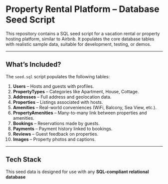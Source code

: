# Property Rental Platform – Database Seed Script

This repository contains a SQL seed script for a vacation rental or property hosting platform, similar to Airbnb. It populates the core database tables with realistic sample data, suitable for development, testing, or demos.

---

##  What’s Included?

The `seed.sql` script populates the following tables:

1. **Users** – Hosts and guests with profiles.
2. **PropertyTypes** – Categories like Apartment, House, Cottage.
3. **Addresses** – Full address and geolocation data.
4. **Properties** – Listings associated with hosts.
5. **Amenities** – Real-world conveniences (WiFi, Balcony, Sea View, etc.).
6. **PropertyAmenities** – Many-to-many link between properties and amenities.
7. **Bookings** – Reservations made by guests.
8. **Payments** – Payment history linked to bookings.
9. **Reviews** – Guest feedback on properties.
10. **Images** – Property photos and captions.

---

## Tech Stack

This seed data is designed for use with any **SQL-compliant relational database**